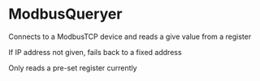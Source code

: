 # ModbusQueryer

Connects to a ModbusTCP device and reads a give value from a register

If IP address not given, fails back to a fixed address

Only reads a pre-set register currently
